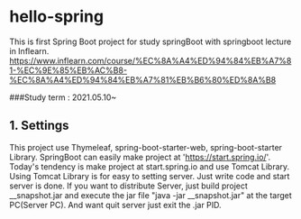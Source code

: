 # hello-spring

This is first Spring Boot project for study springBoot with springboot lecture in Inflearn.
https://www.inflearn.com/course/%EC%8A%A4%ED%94%84%EB%A7%81-%EC%9E%85%EB%AC%B8-%EC%8A%A4%ED%94%84%EB%A7%81%EB%B6%80%ED%8A%B8

###Study term : 2021.05.10~


## 1. Settings
This project use Thymeleaf, spring-boot-starter-web, spring-boot-starter Library.
SpringBoot can easily make project at 'https://start.spring.io/'.
Today's tendency is make project at start.spring.io and use Tomcat Library.
Using Tomcat Library is for easy to setting server.
Just write code and start server is done.
If you want to distribute Server, just build project __snapshot.jar and execute the jar file "java -jar __snapshot.jar" at the target PC(Server PC).
And want quit server just exit the .jar PID.

